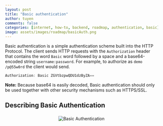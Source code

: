 ```yaml
---
layout: post
title: "Basic authentication"
author: tuyen
comments: false
categories: [internet, how-to, backend, roadmap, authentication, basic]
image: assets/images/roadmap/basicAuth.png
---
```


Basic authentication is a simple authentication scheme built into the HTTP Protocol. The client sends HTTP requests with the `Authorization` header that contains the word `Basic` word followed by a space and a base64-encoded string `username:password`. For example, to authorize as `demo /p@55w0rd` the client would send.

```javascript
Authorization: Basic ZGVtbzpwQDU1dzByZA==
```

**Note:** Because base64 is easily decoded, Basic authentication should only be used together with other security mechanisms such as HTTPS/SSL.

## Describing Basic Authentication

<p style="display: flex;"><img style="margin: 5px auto;" src="{{ site.baseurl }}/assets/images/roadmap/basic-authentication.png" alt="Basic Authentication" /></p>